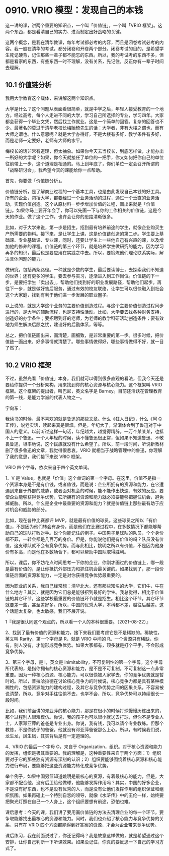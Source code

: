 # 0910. VRIO 模型：发现自己的本钱

这一讲的课，讲两个重要的知识点，一个叫「价值链」，一个叫「VRIO 框架」。这两个东西，都是看清自己的实力、进而制定出好战略的关键。

这两个概念，是我在清华教课，每年考试都必考的内容，而且是闭卷考试必考的内容。我一般在清华的考试，都分闭卷和开卷两个部分。闭卷考试的目的，是希望学生死记硬背，记住那些一辈子都不能忘的东西。所以，我的考试考的东西不多，但都是看家的东西，有些东西一时不理解，没有关系，先记住，反正你有一辈子时间去理解。

## 10.1 价值链分析

我用大学教育这个载体，来讲解这两个知识点。

大学是什么？这个问题从表面看很简单，就是中学之后，年轻人接受教育的一个地方。经过高考，每个人走进不同的大学，学习自己所选择的专业，学习四年。大家都会获得一个毕业文凭，然后找工作就业。这是一个简单的回答。复杂的回答也不少。最著名的莫过于清华老校长梅贻琦先生的话：大学者，非有大楼之谓也，而有大师之谓也。什么意思呢？就是大学办得好，不是大楼有多好，教学条件有多好，而是老师一定要好，老师有大师的水平。

梅校长的话非常有道理，但太抽象。如果你今天去当校长，到底怎样做，才能办出一所好的大学呢？如果，你今天就接任了单位的一把手，你又如何把你自己的单位往前带上一步，这个道理是相通的。马上到年底了，你们单位一定会召开所谓的「战略研讨会」，我希望今天的课能给你一点帮助。

首先，你要做「价值链分析」。

价值链分析，是了解商业过程的一个基本工具，也是由此发现自己本钱的好工具。所有的企业，包括大学，都要经过一个业务活动的过程，通过一个垂直的业务活动，实现价值创造。这个从原材料一步步增加价值的过程，画出来就是「价值链」。如果你马上要开年会了，你可以先画一下与你的工作相关的价值链，这是今天的作业。做了这个工作，也许会让你的思路清晰很多。

比如，对于大学来说，第一步是招生，招到最有培养前途的学生，就像企业购买生产所需要的物料。接下来，是让学生上课，这是价值链创造的第二步。学生要上基础课、专业基础课、专业课，同时，还要让学生上一些他自己有兴趣的课，以及增加他的修养的课程。价值链的第三个环节，就是培养学生做研究的能力，因为学习再多的知识，最后也是要应用在实践之中去。所以，要锻炼他们理论联系实际，解决具体问题的能力。

做研究，包括两条路径。一种就是少数的学生，最后要读博士，去探索我们不知道的世界；还有更多的学生，要去参与实习，逐渐进入到工作岗位。价值链的下一步，是要把学生「卖出去」，帮助他们找到好的职业发展路径，帮助他们起步。再往下一步，就是做好售后服务，通过有效的校友联络，让学生可以很快融入到社会这个大家庭，找到有利于他们进一步发展的职业圈子。

以上说的，就是大学这个业务的主要价值创造过程。与这个主要价值创造过程同步进行的，是大学的辅助流程，也是支持性活动。比如，大学要去找各种财务支持，创造好的办学条件；要招聘到好的老师，为老师的教学科研活动创造条件；要有效地为师生解决后顾之忧，建设好的后勤体系，等等。

总之，把价值链画出来，画清楚，画细致，是非常重要的第一步。很多时候，把价值链一画出来，好多事情就清楚了。哪些事情做得好，哪些事情做得不好，就一目了然了。

## 10.2 VRIO 框架

不过，虽然光看「价值链」本身，我们就可以得到很多直观的看法，但我今天还是要给你提供一个分析架构，用来找到你的核心资源与核心能力。这个框架叫 VRIO 框架。这个框架的提出者，叫巴尼，英文名字是 Barney。目前还活跃在管理教育的第一线，是能力学派的代表人物之一。

宁向东：

我读书的时候，最不喜欢的就是鲁迅的那些文章。什么《狂人日记》，什么《阿 Q 正传》，说老实话，读起来真是很烦。但是，年纪大了，渐渐体会到了鲁迅对于中国人的意义。以前听过这样一句话，年纪越大，越觉得精辟。一万个某某某，也抵不上一个鲁迅。一个人年轻的时候，读不懂鲁迅很正常，但如果不知道鲁迅、不敬畏鲁迅，坦率地说，这个民族就没有什么希望了。所以，前一段时间，听说新教材删了很多鲁迅的文章，我觉得很悲哀。VRIO 就相当于战略管理中的鲁迅，你理解了我的意思，我们接下来说 VRIO 框架。

VRIO 四个字母，依次来自于四个英文单词。

1、V 是 Value，也就是「价值」这个单词的第一个字母。在这里，价值不是指一个资源本身是不是有价钱，或者值钱，而是说：企业所拥有的资源和能力，在它遭遇到来自于外部的威胁，或者面对机会的时候，能不能作出快速、有效的反应。要使企业能够获得竞争优势，它所拥有的资源和能力就必须要能够把握住机会，避免掉威胁。所以，什么是企业中最重要的资源和能力？就是价值链上那些最有助于应对机会和威胁的部分。

比如，现在各种比赛都评 MVP，就是最有价值的球员。这些球员之所以「有价值」，不是因为他们转会有身价，而是他们在比赛过程中，在多数情况下都能够帮助自己的球队打败对手。说个你能记住的例子。中国男子足球队的队员，个个身价都不菲，一转会都是几百万的身价。但是，你能说他们是有价值的吗？队员没有价值，这支球队就不会有竞争优势。而与此相比，姚明之所以有价值，不是因为他身价有多高，而是他在多数场合下，都可以帮助中国队取得胜利。

所以，课后，你不妨花点时间思考一下你的企业，你刚才画过的价值链上，哪一段是最有价值的，是让你抵抗外部压力和抓住机会最关键的。如果找到了，那一段价值链后面的资源和能力，一定是对你获得竞争优势最重要的。

因为职业的关系，我自己经常想：清华北大，还有那些知名的大学，它们牛，牛在什么地方？其实，就是因为它们总是能够招到最好的学生。我总觉得，相比于价值链的其它环节，这些学校最重要的价值链环节就是招生。相比这个环节，其它环节就要差一些，甚至差好多。所以，中国的优秀大学，本科都不差，越往后越差。这个话题太复杂，也太敏感，我们不展开说。

1『我是很认同这个观点的，所以看一个人的本科很重要。（2021-08-22）』

2、找到了最有价值的资源和能力，接下来我们要考虑它是不是稀缺的。稀缺性，英文叫 Rarity，第一个字母是 R，就是 VRIO 中间的 R。一个资源只有稀缺，你有，别人没有，才能形成竞争优势。如果大家都有，顶多就是打个平手，不会形成竞争优势。

3、第三个字母，是 I，英文是 inimitability，不可复制性的第一个字母。这个字母所代表的，是指你拥有的核心资源和能力，是不是不可复制。不可复制这一点非常重要。因为一种核心资源、核心能力，可以很快被人家学去，你的竞争优势就是暂时的。所以，普拉哈拉德在讨论核心竞争力的时候说，核心竞争力都是具有某种模糊性的，包括资源能力的建构过程，及其它与竞争优势之间的因果关系，不容易被说清楚，所以，竞争对手往往偷不去，也学不会，所以，竞争优势可以持续很长一段时间。

比如，我们前面讲的邓亚萍的核心能力，那是在很小的时候打球慢慢历练出来的，那个过程别人很难模仿。你说，我的孩子也可以很小就送去打球，但你不是专业人士，人家邓亚萍的爸爸是专业出身。你说，我有钱，我可以请个专业教练。但那个教练，不是你孩子的爸爸，他就没有邓亚萍爸爸那么上心。所以，有时候我们说，龙生龙，凤生凤，其实背后是有一定道理的。

4、VRIO 的最后一个字母 O，来自于 Organization，组织。对于核心资源和能力的发挥，组织是极其重要的。我的理解是，这种重要性来自于两个方面：1）组织要对于它的那些独有资源有深刻的认识；2）组织要能够围绕着核心资源和核心能力进行布局，要能够把这些资源能力转化成竞争优势。

举个例子，如果中国男篮知道姚明是最核心的资源，有着最核心的能力，但是，大家都不配合他，没有后卫给他做球，他能够发挥作用吗？其实，中国的好多企业，不是没有好东西，也不是没有优秀的人，而是没有让他们发挥作用的组织保证和组织氛围。如果再碰上一个特别自恋的领导，就像《水浒传》中的王伦一样，始终要把聚光灯照在自己一个人身上，这个组织要想有前途，恐怕也难。

课后思考：今天的课，我们讲了要用画价值链的方法去清理企业的每一个环节，要争取能够找出最核心的资源和能力。同时，我们也介绍了核心能力与竞争优势的关系，只有在 VRIO 四个方面都能得到好答案的资源，才会为企业带来竞争优势。

课后练习，我在前面说过了，你还记得吗？我是故意这样做的，就是希望通过这个安排，让你自己判断一下听课效果。如果没记住，你真的要反思一下自己的学习方式了。